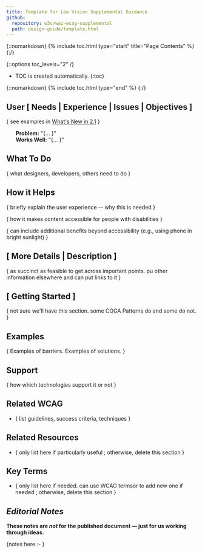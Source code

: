 ```yaml
---
title: Template for Low Vision Supplemental Guidance
github: 
  repository: w3c/wai-wcag-supplemental
  path: design-guide/template.html
---
```


{::nomarkdown}
{% include toc.html type="start" title="Page Contents" %}
{:/}

{::options toc_levels="2" /}

-   TOC is created automatically.
{:toc}

{::nomarkdown}
{% include toc.html type="end" %}
{:/}


## User [ Needs | Experience | Issues | Objectives ]
{ see examples in [What's New in 2.1](https://www.w3.org/WAI/standards-guidelines/wcag/new-in-21/) }

<div style="margin-left: 25px"><strong>Problem:</strong> "{... }"</div>
<div style="margin-left: 25px"><strong>Works Well:</strong> "{... }"</div>

##  What To Do

{ what designers, developers, others need to do }

##  How it Helps

{ briefly explain the user experience -- why this is needed }

{ how it makes content accessible for people with disabilities }

{ can include additional benefits beyond accessibility (e.g., using phone in bright sunlight) }

##  [ More Details | Description ]

{ as succinct as feasible to get across important points. pu other information elsewhere and can put links to it }

##  [ Getting Started ]

{ not sure we'll have this section. some COGA Patterns do and some do not. }

##  Examples

{ Examples of barriers. Examples of solutions. }

##  Support
{ how which technologies support it or not }

##  Related WCAG

* { list guidelines, success criteria, techniques }

##  Related Resources
* { only list here if particularly useful ; otherwise, delete this section }

##  Key Terms
* { only list here if needed. can use WCAG termsor to add new one if needed ; otherwise, delete this section }

##  <em>Editorial Notes </em>

<strong>These notes are <em>not</em> for the published document &mdash; just for us working through ideas.</strong>

{notes here :- }
